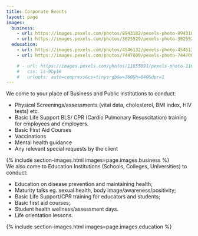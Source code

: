 ```yaml
---
title: Corporate Events
layout: page
images:
  business:
    - url: https://images.pexels.com/photos/8943182/pexels-photo-8943182.jpeg
    - url: https://images.pexels.com/photos/3825529/pexels-photo-3825529.jpeg
  education:
    - url: https://images.pexels.com/photos/4546132/pexels-photo-4546132.jpeg
    - url: https://images.pexels.com/photos/7447009/pexels-photo-7447009.jpeg

    # - url: https://images.pexels.com/photos/11655091/pexels-photo-11655091.jpeg
    #   css: is-9by16
    #   urlopts: auto=compress&cs=tinysrgb&w=360&h=640&dpr=1
---
```


We come to your place of Business and Public institutions to conduct:
* Physical Screenings/assessments (vital data, cholesterol, BMI index, HIV tests) etc.
* Basic Life Support BLS/ CPR (Cardio Pulmonary Resuscitation) training for employees and employers.
* Basic First Aid Courses 
* Vaccinations
* Mental health guidance
* Any relevant special requests by the client

{% include section-images.html images=page.images.business %}
<br>
We also come to Education Institutions (Schools, Colleges, Universities) to conduct:
* Education on disease prevention and maintaining health;
* Maturity talks eg. sexual health, body image/awareness/positivity;
* Basic Life Support/CPR training for educators and students;
* Basic first aid courses;
* Student health wellness/assessment days.
* Life orientation lessons.

{% include section-images.html images=page.images.education %}